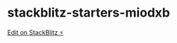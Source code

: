 # stackblitz-starters-miodxb

[Edit on StackBlitz ⚡️](https://stackblitz.com/edit/stackblitz-starters-miodxb)